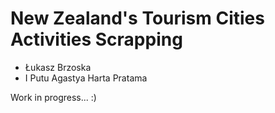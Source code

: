 # New Zealand's Tourism Cities Activities Scrapping

* Łukasz Brzoska 
* I Putu Agastya Harta Pratama

Work in progress... :)